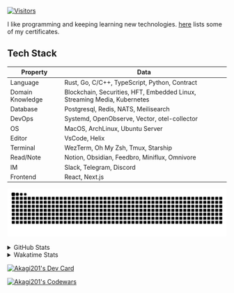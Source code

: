 <!-- markdownlint-disable MD041 MD010 MD033 -->
[![Visitors](https://api.visitorbadge.io/api/daily?path=Akagi201%2FAkagi201&label=Visitors%20Today&countColor=%2337d67a)](https://visitorbadge.io/status?path=Akagi201%2FAkagi201)

I like programming and keeping learning new technologies. [here](https://github.com/Akagi201/blockchain) lists some of my certificates.

## Tech Stack

| Property         	| Data                                                                               	|
|------------------	|------------------------------------------------------------------------------------	|
| Language         	| Rust, Go, C/C++, TypeScript, Python, Contract                                       |
| Domain Knowledge 	| Blockchain, Securities, HFT, Embedded Linux, Streaming Media, Kubernetes            |
| Database         	| Postgresql, Redis, NATS, Meilisearch                                                   |
| DevOps            | Systemd, OpenObserve, Vector, otel-collector                                        |
| OS               	| MacOS, ArchLinux, Ubuntu Server                                                     |
| Editor           	| VsCode, Helix                                                                       |
| Terminal          | WezTerm, Oh My Zsh, Tmux, Starship                                                  |
| Read/Note         | Notion, Obsidian, Feedbro, Miniflux, Omnivore                                       |
| IM               	| Slack, Telegram, Discord                                                            |
| Frontend          | React, Next.js                                                                      |

[![github contribution grid snake animation](https://raw.githubusercontent.com/Akagi201/Akagi201/output/github-contribution-grid-snake.svg#gh-light-mode-only)](https://github.com/Akagi201)

<details>
<summary>GitHub Stats</summary>
  <a href="https://github.com/Akagi201"><img alt="Profile Detail" src="https://raw.githubusercontent.com/Akagi201/Akagi201/master/profile-summary-card-output/dracula/0-profile-details.svg" /></a>
  <a href="https://github.com/Akagi201"><img alt="Github Stats" src="https://raw.githubusercontent.com/Akagi201/Akagi201/master/profile-summary-card-output/dracula/3-stats.svg" /></a>
  <a href="https://github.com/Akagi201"><img alt="Lang By Commits" src="https://raw.githubusercontent.com/Akagi201/Akagi201/master/profile-summary-card-output/dracula/2-most-commit-language.svg" /></a>
</details>

<details>
<summary>Wakatime Stats</summary>
<br>

<!--START_SECTION:waka-->

```txt
From: 22 June 2024 - To: 29 June 2024

Total Time: 31 hrs 35 mins

Other         23 hrs 40 mins  ██████████████████▓░░░░░░   74.94 %
Rust          2 hrs 48 mins   ██▒░░░░░░░░░░░░░░░░░░░░░░   08.91 %
sh            2 hrs 38 mins   ██░░░░░░░░░░░░░░░░░░░░░░░   08.34 %
Markdown      1 hr 22 mins    █░░░░░░░░░░░░░░░░░░░░░░░░   04.34 %
TOML          45 mins         ▓░░░░░░░░░░░░░░░░░░░░░░░░   02.41 %
Git Config    5 mins          ░░░░░░░░░░░░░░░░░░░░░░░░░   00.31 %
Makefile      3 mins          ░░░░░░░░░░░░░░░░░░░░░░░░░   00.17 %
Assembly      2 mins          ░░░░░░░░░░░░░░░░░░░░░░░░░   00.14 %
Bash          2 mins          ░░░░░░░░░░░░░░░░░░░░░░░░░   00.12 %
MLIR          2 mins          ░░░░░░░░░░░░░░░░░░░░░░░░░   00.11 %
```

<!--END_SECTION:waka-->

</details>

<a href="https://dly.to/lajulH68cRC"><img src="https://api.daily.dev/devcards/v2/0PgLIuTCuccboR3DWDI4I.png?type=wide&r=z7i" width="900" alt="Akagi201's Dev Card"/></a>

<a href="https://www.codewars.com/users/Akagi201"><img alt="Akagi201's Codewars" src="https://www.codewars.com/users/Akagi201/badges/small"></a>
